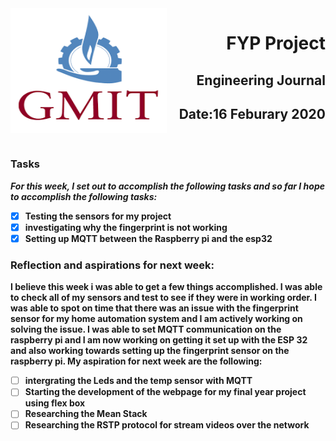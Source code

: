 <img align="left" width="250" height="200" src="/gmit.png">

<h1 align="right"><b>FYP Project</h1>
<h2 align="right">Engineering Journal</h2>
<h2 align="right">Date:16 Feburary 2020</h2>

<p>&nbsp;</p>

### Tasks
 *For this week, I set out to accomplish the following tasks and so far I hope to accomplish the following tasks:*
 
- [x] Testing the sensors for my project 
- [x] investigating why the fingerprint is not working 
- [x] Setting up MQTT between the Raspberry pi and the esp32

### Reflection and aspirations for next week:
<p>I believe this week i was able to get a few things accomplished. I was able to check all of my sensors and test to see if they were in working order. I was able to spot on time that there was an issue with the fingerprint sensor for my home automation system and I am actively working on solving the issue. I was able to set MQTT communication on the raspberry pi and I am now working on getting it set up with the ESP 32 and also working towards setting up the fingerprint sensor on the raspberry pi. My aspiration for next week are the following:
</p>

- [ ] intergrating the Leds and the temp sensor with MQTT
- [ ] Starting the development of the webpage for my final year project using flex box 
- [ ] Researching the Mean Stack 
- [ ] Researching the RSTP protocol for stream videos over the network 

<p></p>




